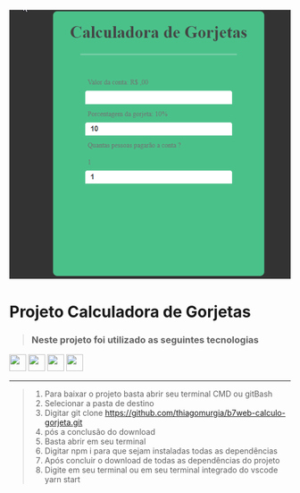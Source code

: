 ![](calc.gif)

 # Projeto Calculadora de Gorjetas 


> ### Neste projeto foi utilizado as seguintes tecnologias

<img src="https://cdn.iconscout.com/icon/free/png-256/react-4-1175110.png" width="30" height="30">
<img src="https://cdn.iconscout.com/icon/free/png-256/javascript-24-1174950.png" width="30" height="30">
<img src="https://cdn.iconscout.com/icon/free/png-256/html-2752158-2284975.png" width="30" height="30">
<img src="https://cdn.iconscout.com/icon/free/png-256/css-131-722685.png" width="30" height="30">



<hr/>

>1. Para baixar o projeto basta abrir seu terminal CMD ou gitBash
>2. Selecionar a pasta de destino
>3. Digitar git clone https://github.com/thiagomurgia/b7web-calculo-gorjeta.git
>4. pós a conclusão do download
>5. Basta abrir em seu terminal
>6. Digitar npm i para que sejam instaladas todas as dependências
>7. Após concluir o download de todas as dependências do projeto
>8. Digite em seu terminal ou em seu terminal integrado do vscode yarn start